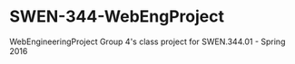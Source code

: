 # SWEN-344-WebEngProject
WebEngineeringProject Group 4's class project for SWEN.344.01 - Spring 2016
